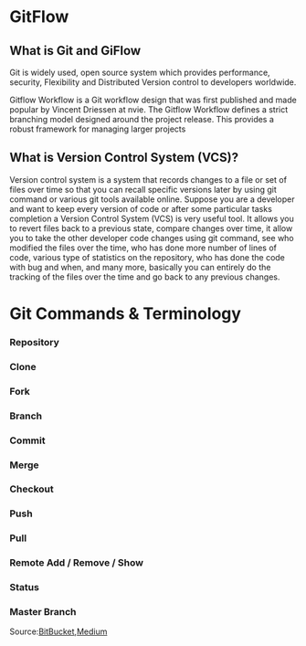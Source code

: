# GitFlow

## What is Git and GiFlow
Git is widely used, open source system which provides performance, security, Flexibility and Distributed Version control to developers worldwide.


Gitflow Workflow is a Git workflow design that was first published and made popular by Vincent Driessen at nvie. The Gitflow Workflow defines a strict branching model designed around the project release. This provides a robust framework for managing larger projects

## What is Version Control System (VCS)?
Version control system is a system that records changes to a file or set of files over time so that you can recall specific versions later by using git command or various git tools available online. Suppose you are a developer and want to keep every version of code or after some particular tasks completion a Version Control System (VCS) is very useful tool. It allows you to revert files back to a previous state, compare changes over time, it allow you to take the other developer code changes using git command, see who modified the files over the time, who has done more number of lines of code, various type of statistics on the repository, who has done the code with bug and when, and many more, basically you can entirely do the tracking of the files over the time and go back to any previous changes.

# Git Commands & Terminology

### Repository

### Clone

### Fork

### Branch

### Commit

### Merge

### Checkout

### Push

### Pull 

### Remote Add / Remove / Show

### Status

### Master Branch

Source:[BitBucket](https://www.atlassian.com/git/tutorials/what-is-git),[Medium](https://medium.com/@okandavut/what-is-gitflow-c0be7a659992)
